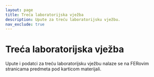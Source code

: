 ```yaml
---
layout: page
title: Treća laboratorijska vježba
description: Upute za treću laboratorijsku vježbu.
nav_exclude: true
---
```


# Treća laboratorijska vježba

Upute i podatci za treću laboratorijsku vježbu nalaze se na FERovim stranicama predmeta pod karticom materijali.
